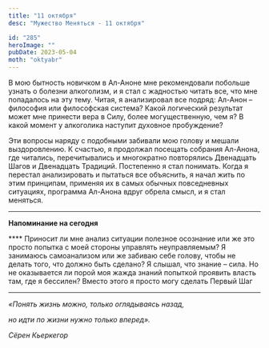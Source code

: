 ```yaml
---
title: "11 октября"
desc: "Мужество Меняться - 11 октября"

id: "285"
heroImage: ""
pubDate: 2023-05-04
moth: "oktyabr"
---
```


В мою бытность новичком в Ал-Аноне мне рекомендовали побольше узнать о болезни
алкоголизм, и я стал с жадностью читать все, что мне попадалось на эту тему.
Читая, я анализировал все подряд: Ал-Анон – философия или философская система?
Какой логический результат может мне принести вера в Силу, более
могущественную, чем я? В какой момент у алкоголика наступит духовное
пробуждение?

Эти вопросы наряду с подобными забивали мою голову и мешали выздоровлению. К
счастью, я продолжал посещать собрания Ал-Анона, где читались, перечитывались
и многократно повторялись Двенадцать Шагов и Двенадцать Традиций. Постепенно я
стал понимать. Когда я перестал анализировать и пытаться все объяснить, я
начал жить по этим принципам, применяя их в самых обычных повседневных
ситуациях, программа Ал-Анона вдруг обрела смысл, и я стал меняться.

---

**Напоминание на сегодня**

\*\*\*\* Приносит ли мне анализ ситуации полезное осознание или же это просто
попытка с моей стороны управлять неуправляемым? Я занимаюсь самоанализом или
же забиваю себе голову, чтобы не делать того, что должно быть сделано? Я
слышал, что знание – сила. Но не оказывается ли порой моя жажда знаний
попыткой проявить власть там, где я бессилен? Вместо этого я просто могу
сделать Первый Шаг

---

_«Понять жизнь можно, только оглядываясь назад,_

_но идти по жизни нужно только вперед»._

_Сёрен Кьеркегор_
